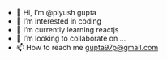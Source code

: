 - 👋 Hi, I’m @piyush gupta
- 👀 I’m interested in coding
- 🌱 I’m currently learning reactjs
- 💞️ I’m looking to collaborate on ...
- 📫 How to reach me gupta97p@gmail.com

<!---
piyush-itt/piyush-itt is a ✨ special ✨ repository because its `README.md` (this file) appears on your GitHub profile.
You can click the Preview link to take a look at your changes.
--->
